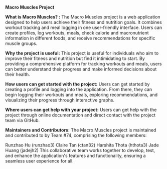 **Macro Muscles Project**

**What is Macro Muscles? :**
The Macro Muscles project is a web application designed to help users achieve their fitness and nutrition goals. It combines workout tracking and meal logging in one user-friendly interface. Users can create profiles, log workouts, meals, check calorie and macronutrient information in different foods, and receive recommendations for specific muscle groups.

**Why the project is useful:**
This project is useful for individuals who aim to improve their fitness and nutrition but find it intimidating to start. By providing a comprehensive platform for tracking workouts and meals, users can better understand their progress and make informed decisions about their health.

**How users can get started with the project:**
Users can get started by creating a profile and logging into the application. From there, they can begin logging their workouts and meals, exploring recommendations, and visualizing their progress through interactive graphs.

**Where users can get help with your project:**
Users can get help with the project through online documentation and direct contact with the project team via GitHub.

**Maintainers and Contributors:**
The Macro Muscles project is maintained and contributed to by Team #74, comprising the following members:

Runzhao Hu (runzhao3) 
Claire Tan (ctan32)
Harshita Thota (hthota3)
Jade Huang (jadejh2)
This collaborative team works together to develop, test, and enhance the application's features and functionality, ensuring a seamless user experience for all.
